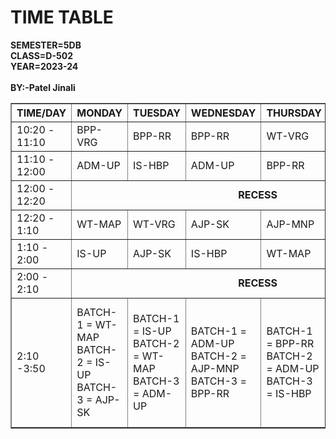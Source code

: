 <HTML>
<HEAD>
<BODY>
<H1> TIME TABLE </H1>
 <B>SEMESTER=5DB <BR> CLASS=D-502 <BR> YEAR=2023-24 </B> <BR> 
<br><TABLE BORDER ="1">
<TR>
<TH> TIME/DAY  </TH>
<TH> MONDAY    </TH>
<TH> TUESDAY   </TH>
<TH> WEDNESDAY </TH>
<TH> THURSDAY  </TH>
<TH> FRIDAY    </TH>
<TH> SATURDAY  </TH>
</TR>
<TR>
<TD> 10:20 - 11:10 </TD>
<TD> BPP-VRG     </TD>
<TD> BPP-RR      </TD>
<TD> BPP-RR      </TD>
<TD> WT-VRG      </TD>
<TD> LIBRARY     </TD>
<TD> ADM-UP      </TD>
</TR>
<TR>
<TD> 11:10 - 12:00 </TD>
<TD> ADM-UP        </TD>
<TD> IS-HBP        </TD>
<TD> ADM-UP        </TD>
<TD> BPP-RR        </TD>
<TD> AJP-SK        </TD>
<TD> WT-VRG        </TD>
</TR>
<TR>
<TD> 12:00 - 12:20 </TD>
<TD TEXT-ALIGN = "CENTER" COLSPAN ="6"> <B><CENTER>RECESS </CENTER></TD></B>
</TR>
<TR>
<TD> 12:20 - 1:10 </TD>
<TD> WT-MAP       </TD>
<TD> WT-VRG       </TD>
<TD> AJP-SK       </TD>
<TD> AJP-MNP      </TD>
<TD> ADM-UP       </TD>  
<TD> IS-HBP       </TD>
</TR>
<TR>
<TD> 1:10 - 2:00 </TD>
<TD> IS-UP       </TD>
<TD> AJP-SK      </TD>
<TD> IS-HBP      </TD>
<TD> WT-MAP      </TD>
<TD> IS-HBP      </TD>
<TD> AJP-SK      </TD>
</TR>
<TR>
<TD> 2:00 - 2:10 </TD>
<TD TEXT-ALIGN = "CENTER" COLSPAN ="6"><B> <CENTER>RECESS </CENTER></TD></B>
</TR>
<TR>
<TD> 2:10 -3:50 </TD>
<TD> BATCH-1 = WT-MAP  <BR> BATCH-2 = IS-UP   <BR> BATCH-3 = AJP-SK </TD>
<TD> BATCH-1 = IS-UP   <BR> BATCH-2 = WT-MAP  <BR> BATCH-3 = ADM-UP </TD> 
<TD> BATCH-1 = ADM-UP  <BR> BATCH-2 = AJP-MNP <BR> BATCH-3 = BPP-RR </TD>
<TD> BATCH-1 = BPP-RR  <BR> BATCH-2 = ADM-UP  <BR> BATCH-3 = IS-HBP </TD>
<TD> BATCH-1 = AJP-MNP <BR> BATCH-2 = BPP-RR  <BR> BATCH-3 = WT-VRG </TD> 
<TD> BATCH-1 = LIBRARY <BR> BATCH-2 = LIBRARY <BR> BATCH-3 = LIBRARY </TD>
<TR>
</BRODER>
<B>BY:-Patel Jinali